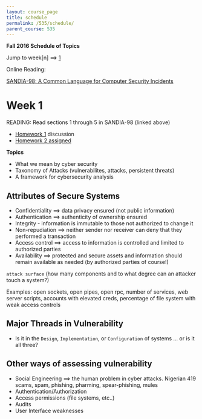 ```yaml
---
layout: course_page
title: schedule
permalink: /535/schedule/
parent_course: 535
---
```


**Fall 2016 Schedule of Topics**

Jump to week[n] ==> [1](#week-1)

Online Reading:

[SANDIA-98: A Common Language for Computer Security Incidents](http://prod.sandia.gov/techlib/access-control.cgi/1998/988667.pdf)


Week 1
=======
READING: Read sections 1 through 5 in SANDIA-98 (linked above)

- [Homework 1](/535/hw1/) discussion
- [Homework 2 assigned](/535/hw2/)

**Topics**

* What we mean by cyber security
* Taxonomy of Attacks (vulnerabilites, attacks, persistent threats)
* A framework for cybersecurity analysis

Attributes of Secure Systems
---
- Confidentiality ==> data privacy ensured (not public information)
- Authentication ==> authenticity of ownership ensured
- Integrity - information is immutable to those not authorized to change it
- Non-repudiation ==> neither sender nor receiver can deny that they performed a transaction
- Access control ==> access to information is controlled and limited to authorized parties
- Availability ==> protected and secure assets and information should remain available as needed (by authorized parties of course!)

```attack surface``` (how many components and to what degree can an attacker touch a system?) 

Examples: open sockets, open pipes, open rpc, number of services, web server scripts, accounts with elevated creds, percentage of file system with weak access controls

Major Threads in Vulnerability
---
- Is it in the ```Design```, ```Implementation```, or ```Configuration``` of systems ... or is it all three?

Other ways of assessing vulnerability
---
- Social Engineering ==> the human problem in cyber attacks. Nigerian 419 scams, spam, phishing, pharming, spear-phishing, mules
- Authentication/Authorization
- Access permissions (file systems, etc..)
- Audits
- User Interface weaknesses
 



